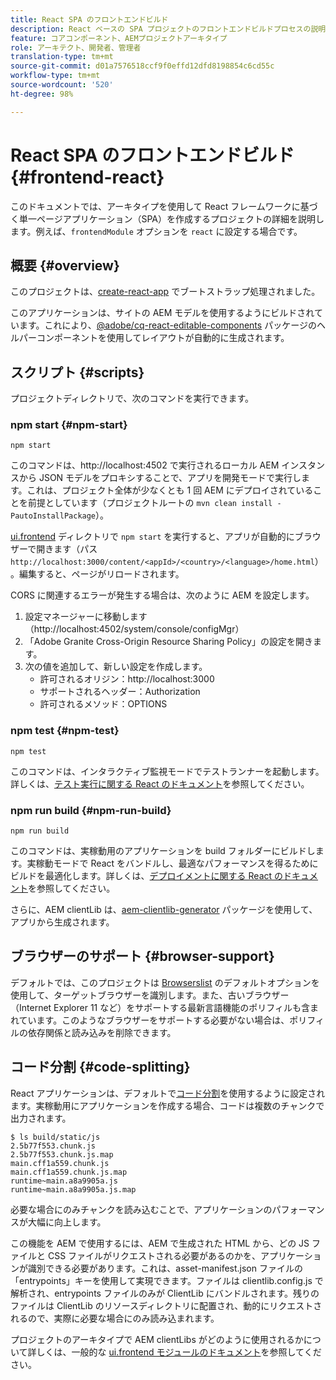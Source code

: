 ```yaml
---
title: React SPA のフロントエンドビルド
description: React ベースの SPA プロジェクトのフロントエンドビルドプロセスの説明
feature: コアコンポーネント、AEMプロジェクトアーキタイプ
role: アーキテクト、開発者、管理者
translation-type: tm+mt
source-git-commit: d01a7576518ccf9f0effd12dfd8198854c6cd55c
workflow-type: tm+mt
source-wordcount: '520'
ht-degree: 98%

---
```



# React SPA のフロントエンドビルド {#frontend-react}

このドキュメントでは、アーキタイプを使用して React フレームワークに基づく単一ページアプリケーション（SPA）を作成するプロジェクトの詳細を説明します。例えば、`frontendModule` オプションを `react` に設定する場合です。

## 概要 {#overview}

このプロジェクトは、[create-react-app](https://github.com/facebook/create-react-app) でブートストラップ処理されました。

このアプリケーションは、サイトの AEM モデルを使用するようにビルドされています。これにより、[@adobe/cq-react-editable-components](https://www.npmjs.com/package/@adobe/cq-react-editable-components) パッケージのヘルパーコンポーネントを使用してレイアウトが自動的に生成されます。

## スクリプト {#scripts}

プロジェクトディレクトリで、次のコマンドを実行できます。

### npm start {#npm-start}

```shell
npm start
```

このコマンドは、http://localhost:4502 で実行されるローカル AEM インスタンスから JSON モデルをプロキシすることで、アプリを開発モードで実行します。これは、プロジェクト全体が少なくとも 1 回 AEM にデプロイされていることを前提としています（プロジェクトルートの `mvn clean install -PautoInstallPackage`）。

[ui.frontend](uifrontend.md) ディレクトリで `npm start` を実行すると、アプリが自動的にブラウザーで開きます（パス `http://localhost:3000/content/<appId>/<country>/<language>/home.html`）。編集すると、ページがリロードされます。

CORS に関連するエラーが発生する場合は、次のように AEM を設定します。

1. 設定マネージャーに移動します（http://localhost:4502/system/console/configMgr）
1. 「Adobe Granite Cross-Origin Resource Sharing Policy」の設定を開きます。
1. 次の値を追加して、新しい設定を作成します。
   * 許可されるオリジン：http://localhost:3000
   * サポートされるヘッダー：Authorization
   * 許可されるメソッド：OPTIONS

### npm test {#npm-test}

```shell
npm test
```

このコマンドは、インタラクティブ監視モードでテストランナーを起動します。詳しくは、[テスト実行に関する React のドキュメント](https://facebook.github.io/create-react-app/docs/running-tests)を参照してください。

### npm run build {#npm-run-build}

```shell
npm run build
```

このコマンドは、実稼動用のアプリケーションを build フォルダーにビルドします。実稼動モードで React をバンドルし、最適なパフォーマンスを得るためにビルドを最適化します。詳しくは、[デプロイメントに関する React のドキュメント](https://facebook.github.io/create-react-app/docs/deployment)を参照してください。

さらに、AEM clientLib は、[aem-clientlib-generator](https://github.com/wcm-io-frontend/aem-clientlib-generator) パッケージを使用して、アプリから生成されます。

## ブラウザーのサポート {#browser-support}

デフォルトでは、このプロジェクトは [Browserslist](https://github.com/browserslist/browserslist) のデフォルトオプションを使用して、ターゲットブラウザーを識別します。また、古いブラウザー（Internet Explorer 11 など）をサポートする最新言語機能のポリフィルも含まれています。このようなブラウザーをサポートする必要がない場合は、ポリフィルの依存関係と読み込みを削除できます。

## コード分割 {#code-splitting}

React アプリケーションは、デフォルトで[コード分割](https://webpack.js.org/guides/code-splitting)を使用するように設定されます。実稼動用にアプリケーションを作成する場合、コードは複数のチャンクで出力されます。

```shell
$ ls build/static/js
2.5b77f553.chunk.js
2.5b77f553.chunk.js.map
main.cff1a559.chunk.js
main.cff1a559.chunk.js.map
runtime~main.a8a9905a.js
runtime~main.a8a9905a.js.map
```

必要な場合にのみチャンクを読み込むことで、アプリケーションのパフォーマンスが大幅に向上します。

この機能を AEM で使用するには、AEM で生成された HTML から、どの JS ファイルと CSS ファイルがリクエストされる必要があるのかを、アプリケーションが識別できる必要があります。これは、asset-manifest.json ファイルの「entrypoints」キーを使用して実現できます。ファイルは clientlib.config.js で解析され、entrypoints ファイルのみが ClientLib にバンドルされます。残りのファイルは ClientLib のリソースディレクトリに配置され、動的にリクエストされるので、実際に必要な場合にのみ読み込まれます。

プロジェクトのアーキタイプで AEM clientLibs がどのように使用されるかについて詳しくは、一般的な [ui.frontend モジュールのドキュメント](uifrontend.md#clientlibs)を参照してください。

